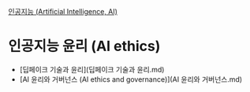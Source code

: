 [인공지능 (Artificial Intelligence, AI)](../index.md)
# 인공지능 윤리 (AI ethics)

- [딥페이크 기술과 윤리](딥페이크 기술과 윤리.md)
- [AI 윤리와 거버넌스 (AI ethics and governance)](AI 윤리와 거버넌스.md)
